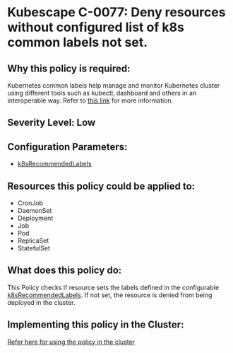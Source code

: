 # Kubescape C-0077: Deny resources without configured list of k8s common labels not set.

## Why this policy is required:
Kubernetes common labels help manage and monitor Kubernetes cluster using different tools such as kubectl, dashboard and others in an interoperable way. Refer to [this link](https://kubernetes.io/docs/concepts/overview/working-with-objects/common-labels/) for more information.

## Severity Level: Low

## Configuration Parameters:
* [k8sRecommendedLabels]( https://kubescape.io/docs/frameworks-and-controls/configuring-controls/#k8srecommendedlabels)

## Resources this policy could be applied to:
* CronJob
* DaemonSet
* Deployment
* Job
* Pod
* ReplicaSet
* StatefulSet

## What does this policy do:
This Policy checks if resource sets the labels defined in the configurable [k8sRecommendedLabels](https://kubescape.io/docs/frameworks-and-controls/configuring-controls/#k8srecommendedlabels). If not set, the resource is denied from being deployed in the cluster.

## Implementing this policy in the Cluster:
[Refer here for using the policy in the cluster](https://github.com/kubescape/cel-admission-library#using-the-library)